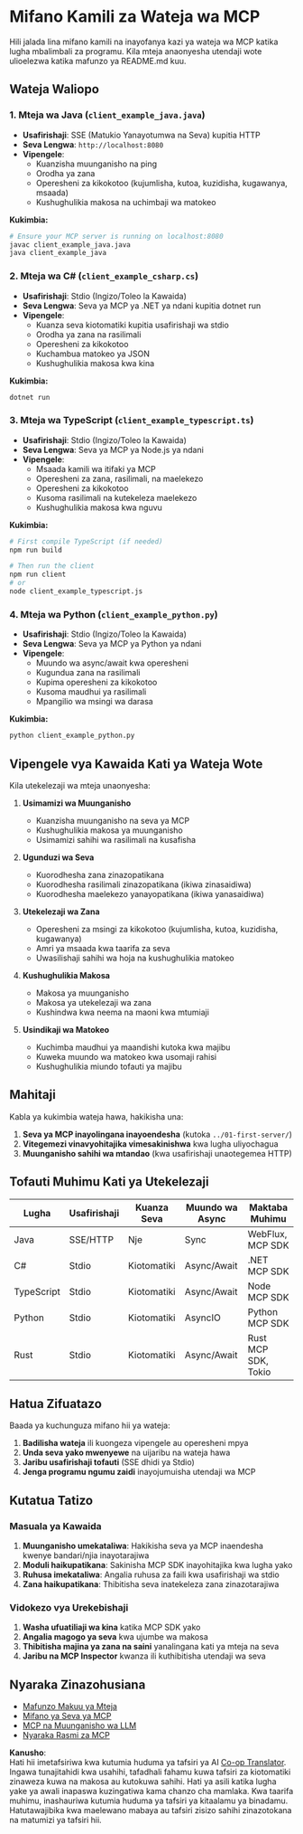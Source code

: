 <!--
CO_OP_TRANSLATOR_METADATA:
{
  "original_hash": "8358c13b5b6877e475674697cdc1a904",
  "translation_date": "2025-08-18T14:14:13+00:00",
  "source_file": "03-GettingStarted/02-client/complete_examples.md",
  "language_code": "sw"
}
-->
# Mifano Kamili za Wateja wa MCP

Hili jalada lina mifano kamili na inayofanya kazi ya wateja wa MCP katika lugha mbalimbali za programu. Kila mteja anaonyesha utendaji wote ulioelezwa katika mafunzo ya README.md kuu.

## Wateja Waliopo

### 1. Mteja wa Java (`client_example_java.java`)

- **Usafirishaji**: SSE (Matukio Yanayotumwa na Seva) kupitia HTTP
- **Seva Lengwa**: `http://localhost:8080`
- **Vipengele**:
  - Kuanzisha muunganisho na ping
  - Orodha ya zana
  - Operesheni za kikokotoo (kujumlisha, kutoa, kuzidisha, kugawanya, msaada)
  - Kushughulikia makosa na uchimbaji wa matokeo

**Kukimbia:**

```bash
# Ensure your MCP server is running on localhost:8080
javac client_example_java.java
java client_example_java
```

### 2. Mteja wa C# (`client_example_csharp.cs`)

- **Usafirishaji**: Stdio (Ingizo/Toleo la Kawaida)
- **Seva Lengwa**: Seva ya MCP ya .NET ya ndani kupitia dotnet run
- **Vipengele**:
  - Kuanza seva kiotomatiki kupitia usafirishaji wa stdio
  - Orodha ya zana na rasilimali
  - Operesheni za kikokotoo
  - Kuchambua matokeo ya JSON
  - Kushughulikia makosa kwa kina

**Kukimbia:**

```bash
dotnet run
```

### 3. Mteja wa TypeScript (`client_example_typescript.ts`)

- **Usafirishaji**: Stdio (Ingizo/Toleo la Kawaida)
- **Seva Lengwa**: Seva ya MCP ya Node.js ya ndani
- **Vipengele**:
  - Msaada kamili wa itifaki ya MCP
  - Operesheni za zana, rasilimali, na maelekezo
  - Operesheni za kikokotoo
  - Kusoma rasilimali na kutekeleza maelekezo
  - Kushughulikia makosa kwa nguvu

**Kukimbia:**

```bash
# First compile TypeScript (if needed)
npm run build

# Then run the client
npm run client
# or
node client_example_typescript.js
```

### 4. Mteja wa Python (`client_example_python.py`)

- **Usafirishaji**: Stdio (Ingizo/Toleo la Kawaida)  
- **Seva Lengwa**: Seva ya MCP ya Python ya ndani
- **Vipengele**:
  - Muundo wa async/await kwa operesheni
  - Kugundua zana na rasilimali
  - Kupima operesheni za kikokotoo
  - Kusoma maudhui ya rasilimali
  - Mpangilio wa msingi wa darasa

**Kukimbia:**

```bash
python client_example_python.py
```

## Vipengele vya Kawaida Kati ya Wateja Wote

Kila utekelezaji wa mteja unaonyesha:

1. **Usimamizi wa Muunganisho**
   - Kuanzisha muunganisho na seva ya MCP
   - Kushughulikia makosa ya muunganisho
   - Usimamizi sahihi wa rasilimali na kusafisha

2. **Ugunduzi wa Seva**
   - Kuorodhesha zana zinazopatikana
   - Kuorodhesha rasilimali zinazopatikana (ikiwa zinasaidiwa)
   - Kuorodhesha maelekezo yanayopatikana (ikiwa yanasaidiwa)

3. **Utekelezaji wa Zana**
   - Operesheni za msingi za kikokotoo (kujumlisha, kutoa, kuzidisha, kugawanya)
   - Amri ya msaada kwa taarifa za seva
   - Uwasilishaji sahihi wa hoja na kushughulikia matokeo

4. **Kushughulikia Makosa**
   - Makosa ya muunganisho
   - Makosa ya utekelezaji wa zana
   - Kushindwa kwa neema na maoni kwa mtumiaji

5. **Usindikaji wa Matokeo**
   - Kuchimba maudhui ya maandishi kutoka kwa majibu
   - Kuweka muundo wa matokeo kwa usomaji rahisi
   - Kushughulikia miundo tofauti ya majibu

## Mahitaji

Kabla ya kukimbia wateja hawa, hakikisha una:

1. **Seva ya MCP inayolingana inayoendesha** (kutoka `../01-first-server/`)
2. **Vitegemezi vinavyohitajika vimesakinishwa** kwa lugha uliyochagua
3. **Muunganisho sahihi wa mtandao** (kwa usafirishaji unaotegemea HTTP)

## Tofauti Muhimu Kati ya Utekelezaji

| Lugha      | Usafirishaji | Kuanza Seva   | Muundo wa Async | Maktaba Muhimu      |
|------------|-------------|---------------|-----------------|---------------------|
| Java       | SSE/HTTP    | Nje           | Sync            | WebFlux, MCP SDK    |
| C#         | Stdio       | Kiotomatiki   | Async/Await     | .NET MCP SDK        |
| TypeScript | Stdio       | Kiotomatiki   | Async/Await     | Node MCP SDK        |
| Python     | Stdio       | Kiotomatiki   | AsyncIO         | Python MCP SDK      |
| Rust       | Stdio       | Kiotomatiki   | Async/Await     | Rust MCP SDK, Tokio |

## Hatua Zifuatazo

Baada ya kuchunguza mifano hii ya wateja:

1. **Badilisha wateja** ili kuongeza vipengele au operesheni mpya
2. **Unda seva yako mwenyewe** na uijaribu na wateja hawa
3. **Jaribu usafirishaji tofauti** (SSE dhidi ya Stdio)
4. **Jenga programu ngumu zaidi** inayojumuisha utendaji wa MCP

## Kutatua Tatizo

### Masuala ya Kawaida

1. **Muunganisho umekataliwa**: Hakikisha seva ya MCP inaendesha kwenye bandari/njia inayotarajiwa
2. **Moduli haikupatikana**: Sakinisha MCP SDK inayohitajika kwa lugha yako
3. **Ruhusa imekataliwa**: Angalia ruhusa za faili kwa usafirishaji wa stdio
4. **Zana haikupatikana**: Thibitisha seva inatekeleza zana zinazotarajiwa

### Vidokezo vya Urekebishaji

1. **Washa ufuatiliaji wa kina** katika MCP SDK yako
2. **Angalia magogo ya seva** kwa ujumbe wa makosa
3. **Thibitisha majina ya zana na saini** yanalingana kati ya mteja na seva
4. **Jaribu na MCP Inspector** kwanza ili kuthibitisha utendaji wa seva

## Nyaraka Zinazohusiana

- [Mafunzo Makuu ya Mteja](./README.md)
- [Mifano ya Seva ya MCP](../../../../03-GettingStarted/01-first-server)
- [MCP na Muunganisho wa LLM](../../../../03-GettingStarted/03-llm-client)
- [Nyaraka Rasmi za MCP](https://modelcontextprotocol.io/)

**Kanusho**:  
Hati hii imetafsiriwa kwa kutumia huduma ya tafsiri ya AI [Co-op Translator](https://github.com/Azure/co-op-translator). Ingawa tunajitahidi kwa usahihi, tafadhali fahamu kuwa tafsiri za kiotomatiki zinaweza kuwa na makosa au kutokuwa sahihi. Hati ya asili katika lugha yake ya awali inapaswa kuzingatiwa kama chanzo cha mamlaka. Kwa taarifa muhimu, inashauriwa kutumia huduma ya tafsiri ya kitaalamu ya binadamu. Hatutawajibika kwa maelewano mabaya au tafsiri zisizo sahihi zinazotokana na matumizi ya tafsiri hii.